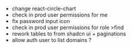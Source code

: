 - change react-circle-chart
- check in prod user permissions for me
- fix password input icon
- check in prod user permissions for role >find
- rework tables to from shadcn ui + paginations
- allow auth user to list domains ?
